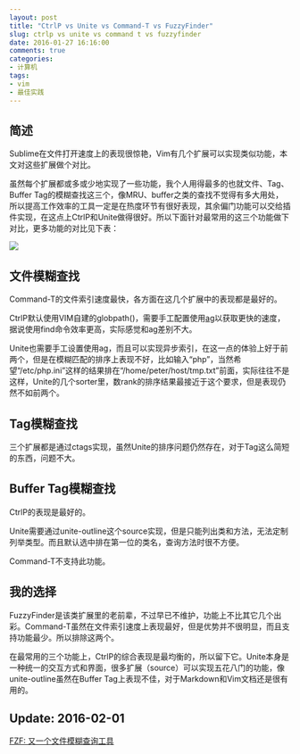 ```yaml
---
layout: post
title: "CtrlP vs Unite vs Command-T vs FuzzyFinder"
slug: ctrlp vs unite vs command t vs fuzzyfinder
date: 2016-01-27 16:16:00
comments: true
categories:
- 计算机
tags:
- vim
- 最佳实践
---
```


简述
----

Sublime在文件打开速度上的表现很惊艳，Vim有几个扩展可以实现类似功能，本文对这些扩展做个对比。

虽然每个扩展都或多或少地实现了一些功能，我个人用得最多的也就文件、Tag、Buffer Tag的模糊查找这三个，像MRU、buffer之类的查找不觉得有多大用处，所以提高工作效率的工具一定是在热度环节有很好表现，其余偏门功能可以交给插件实现，在这点上CtrlP和Unite做得很好。所以下面针对最常用的这三个功能做下对比，更多功能的对比见下表：

![](http://pic.yupoo.com/leninlee/FhDLWLYr/medish.jpg)

文件模糊查找
------------

Command-T的文件索引速度最快，各方面在这几个扩展中的表现都是最好的。

CtrlP默认使用VIM自建的globpath()，需要手工配置使用[ag](https://github.com/ggreer/the_silver_searcher)以获取更快的速度，据说使用find命令效率更高，实际感觉和ag差别不大。

Unite也需要手工设置使用ag，而且可以实现异步索引，在这一点的体验上好于前两个，但是在模糊匹配的排序上表现不好，比如输入“php”，当然希望“/etc/php.ini”这样的结果排在“/home/peter/host/tmp.txt”前面，实际往往不是这样，Unite的几个sorter里，数rank的排序结果最接近于这个要求，但是表现仍然不如前两个。

Tag模糊查找
-----------

三个扩展都是通过ctags实现，虽然Unite的排序问题仍然存在，对于Tag这么简短的东西，问题不大。

Buffer Tag模糊查找
------------------

CtrlP的表现是最好的。

Unite需要通过unite-outline这个source实现，但是只能列出类和方法，无法定制列举类型。而且默认选中排在第一位的类名，查询方法时很不方便。

Command-T不支持此功能。

我的选择
--------

FuzzyFinder是该类扩展里的老前辈，不过早已不维护，功能上不比其它几个出彩。Command-T虽然在文件索引速度上表现最好，但是优势并不很明显，而且支持功能最少。所以排除这两个。

在最常用的三个功能上，CtrlP的综合表现是最均衡的，所以留下它。Unite本身是一种统一的交互方式和界面，很多扩展（source）可以实现五花八门的功能，像unite-outline虽然在Buffer Tag上表现不佳，对于Markdown和Vim文档还是很有用的。

Update: 2016-02-01
------------------

[FZF: 又一个文件模糊查询工具](/post/fzf-yet-another-fuzzy-finder/)
